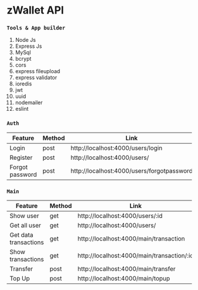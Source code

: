 # zWallet API 

### `Tools & App builder`

1. Node Js
2. Express Js
3. MySql
4. bcrypt
5. cors
6. express fileupload
7. express validator
8. ioredis
9. jwt
10. uuid
11. nodemailer
12. eslint

### `Auth`

| Feature | Method | Link |
| ----------- | ----------- | ----------- |
| Login | post | http://localhost:4000/users/login
| Register | post | http://localhost:4000/users/
| Forgot password | post | http://localhost:4000/users/forgotpassword

### `Main`
| Feature | Method | Link |
| ----------- | ----------- | ----------- |
| Show user | get | http://localhost:4000/users/:id
| Get all user | get | http://localhost:4000/users/
| Get data transactions | get | http://localhost:4000/main/transaction
| Show transactions | get | http://localhost:4000/main/transaction/:id
| Transfer | post | http://localhost:4000/main/transfer
| Top Up | post | http://localhost:4000/main/topup